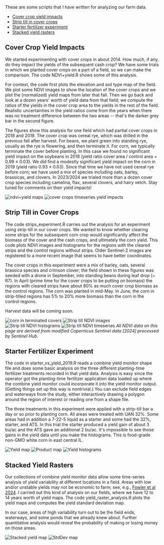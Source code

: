 These are some scripts that I have written for analyzing our farm data.
- [Cover crop yield impacts](#cover-crop-yield-impacts)
- [Strip till in cover crops](#strip-till-in-cover-crops)
- [Starter fertilizer experiment](#starter-fertilizer-experiment)
- [Stacked yield rasters](#stacked-yield-rasters)

## Cover Crop Yield Impacts

We started experimenting with cover crops in about 2014.  How much, if any, do they impact the yields of the subsequent cash crop?  We have some trials in which we planted cover crops on a part of a field, so we can make the comparison.  The code NDVI+yield.R shows some of this analysis.

For context, the code first plots the elevation and soil type map of the field.  We plot some NDVI images to show the location of the cover crops and we plot the (normalized) yield maps from later that fall.  Then we go back and look at a dozen years' worth of yield data from that field; we compute the ratios of the yields in the cover crop area to the yields in the rest of the field.  Realistic uncertainties in the yield ratios come from the years when there was no treatment difference between the two areas -- that's the darker grey bar in the second figure.

The figures show this analysis for one field which had partial cover crops in 2018 and 2019.  The cover crop was cereal rye, which was drilled in the previous fall after harvest.  For beans, we plant green into standing rye, usually as the rye is flowering, and then terminate it.  For corn, we typically terminate the cover before planting.  In this case we found no significant yield impact on the soybeans in 2018 (yield ratio cover area / control area = 0.99 $\pm$ 0.03).  We did find a modestly significant yield impact on the corn in 2019 (yield ratio 0.93 $\pm$ 0.03).  Since that time we have not used cereal rye before corn; we have used a mix of species including oats, barley, brassicas, and clovers.  In 2023/2024 we trialed more than a dozen cover crop species including camelina, flax, several clovers, and hairy vetch.  Stay tuned for comments on their yield impacts!

![ndvi+yield maps](NDVI+yield.png)
![cover crops timeseries yield impacts](cc+yield_timeseries.png)

## Strip Till in Cover Crops

The code strips_experiment.R carries out the analysis for an experiment using strip-till in
our cover crops.  We wanted to know whether clearing some strips for the subsequent
corn crop would significantly affect the biomass of the cover and the cash crops,
and ultimately the corn yield.  This code plots NDVI images and histograms for the
regions with the cleared strips and the control regions without strips.
Older Sentinel-2 images are registered to a more recent image that seems to have
better coordinates.

The cover crops in this experiment were a mix of barley, oats, 
several brassica species and crimson clover; the field shown in these figures was seeded with a drone in September, into standing beans during leaf drop (~ R7).
In April (prime time for the cover crops to be putting on biomass) the regions
with cleared strips have about 80% as much cover crop biomass as the control regions.  The corn was planted in mid-May.  In
June, the corn in strip-tilled regions has 5% to 20% more biomass than the corn
in the control regions.

Harvest data will be coming soon.

![corn in terminated covers](IMG_2264.jpg)
![Strip till NDVI images](strips_expt_ims_Hett106.png)
![Strip till NDVI histograms](strips_expt_hist_Hett106.png)
![Strip till NDVI timeseries](strips_expt_timeseries.png)
*All NDVI data on this page are derived from modified Copernicus Sentinel data [2024] processed by Sentinel Hub.*

## Starter Fertilizer Experiment 
 
The code in starter_vs_yield_2019.R reads a combine yield monitor shape file and does some basic analysis on the three different planting-time fertilizer treatments recorded in that yield data.  Analysis is easy since the operator got the planting-time fertilizer application data loaded up where the combine yield monitor could incorporate it into the yield monitor output.  (Getting things set up this way is nontrivial.)  You can exclude field edges and waterways from the study, either interactively drawing a polygon around the region of interest or reading one from a shape file.

The three treatments in this experiment were applied with a strip-till bar a day or so prior to planting corn.  All areas were treated with UAN 32%.  Some areas had in addition a 7-22-5 liquid as a starter and some had the 32%, starter, and ATS.  In this trial the starter produced a yield gain of about 3 bu/ac and the ATS gave an additional 2 bu/ac.  It's impossible to see those gains in the yield data until you make the histograms.  This is food-grade non-GMO white corn in east central IL. 

![Yield map](starter_vs_yield_2019_1.png)
![Product map](starter_vs_yield_2019_2.png)
![Yield histograms](starter_vs_yield_2019_3.png)

## Stacked Yield Rasters 

Our collections of combine yield monitor data allow some time-series analysis of yield variability at different locations in a field.  Areas with low and/or unstable yields may not be economic to farm; see, e.g., [Fowler et al 2024](https://www.nature.com/articles/s41598-024-51155-y).  I carried out this kind of analysis on our fields, where we have 12 to 14 years worth of yield maps.  The code yield_raster_analysis.R plots the yield maps and computes the yield standard deviation map.

In our case, areas of high variability turn out to be the field ends, waterways, and some ponds that we already knew about.  Further quantitative analysis would reveal the probability of making or losing money on those areas.

![Stacked yield map](Yield_median.png)
![StdDev map](Yield_stdev.png)


<!-- comment 
<p align="center">
  <img src="starter_vs_yield_2019_a.png" width="400" height="330">
  <img src="starter_vs_yield_2019_b.png" width="400" height="330">
  <img src="starter_vs_yield_2019_c.png" width="400" height="300">
</p>

consider thumbnail [<img src="image.png" width="250"/>](image.png)
-->
